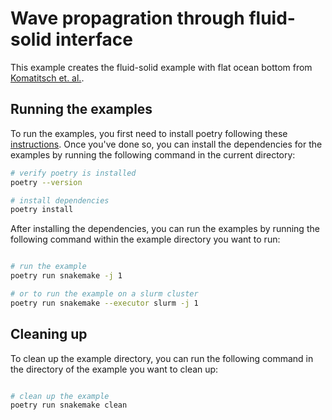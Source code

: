 # Wave propagration through fluid-solid interface

This example creates the fluid-solid example with flat ocean bottom from [Komatitsch et. al.](https://doi.org/10.1190/1.1444758).

## Running the examples

To run the examples, you first need to install poetry following these [instructions](https://python-poetry.org/docs/#installation). Once you've done so, you can install the dependencies for the examples by running the following command in the current directory:

```bash
# verify poetry is installed
poetry --version

# install dependencies
poetry install

```

After installing the dependencies, you can run the examples by running the following command within the example directory you want to run:

```bash

# run the example
poetry run snakemake -j 1

# or to run the example on a slurm cluster
poetry run snakemake --executor slurm -j 1

```

## Cleaning up

To clean up the example directory, you can run the following command in the directory of the example you want to clean up:

```bash

# clean up the example
poetry run snakemake clean

```
